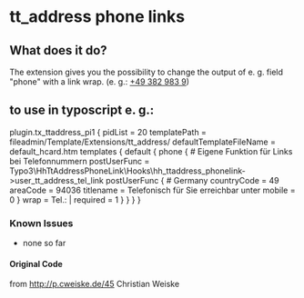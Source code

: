 # tt_address phone links

## What does it do?
The extension gives you the possibility to change the output of e. g. field "phone" with a link wrap.
(e. g.: <a href="tel:00493829839" title="my title">+49 382 983 9</a>)

## to use in typoscript e. g.:

plugin.tx_ttaddress_pi1 {
  pidList = 20
  templatePath = fileadmin/Template/Extensions/tt_address/
  defaultTemplateFileName = default_hcard.htm
  templates {
    default {
      phone {
        # Eigene Funktion für Links bei Telefonnummern
        postUserFunc = Typo3\HhTtAddressPhoneLink\Hooks\hh_ttaddress_phonelink->user_tt_address_tel_link
        postUserFunc {
          # Germany
          countryCode = 49
          areaCode = 94036
          titlename = Telefonisch für Sie erreichbar unter
          mobile = 0
        }
        wrap = Tel.:&nbsp;|
        required = 1
      }
    }
  }
}

### Known Issues
  - none so far

#### Original Code
from http://p.cweiske.de/45 Christian Weiske
